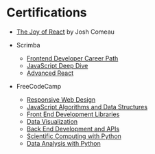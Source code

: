 # Certifications

- [The Joy of React](https://courses.joshwcomeau.com/certificate/641b8fa3deae8a15cd7e83f6) by Josh Comeau

- Scrimba
  - [Frontend Developer Career Path](https://drive.google.com/file/d/1IVTDlfjySqS2iIRRv3PrlP5woRXbeU1m/view?usp=share_link)
  - [JavaScript Deep Dive](https://drive.google.com/file/d/1z-2_b2CJ7bpiM_fSlfWiIRl3ruvFVIyj/view?usp=share_link)
  - [Advanced React](https://drive.google.com/file/d/1rZzWGCo4c8iTnzMo8px6mTtu7kjoEXR3/view?usp=share_link)

- FreeCodeCamp
  - [Responsive Web Design](https://www.freecodecamp.org/certification/jack-gable/responsive-web-design)
  - [JavaScript Algorithms and Data Structures](https://www.freecodecamp.org/certification/jack-gable/javascript-algorithms-and-data-structures)
  - [Front End Development Libraries](https://www.freecodecamp.org/certification/jack-gable/front-end-development-libraries)
  - [Data Visualization](https://www.freecodecamp.org/certification/jack-gable/data-visualization)
  - [Back End Development and APIs](https://www.freecodecamp.org/certification/jack-gable/back-end-development-and-apis)
  - [Scientific Computing with Python](https://www.freecodecamp.org/certification/jack-gable/scientific-computing-with-python-v7)
  - [Data Analysis with Python](https://www.freecodecamp.org/certification/jack-gable/data-analysis-with-python-v7)
